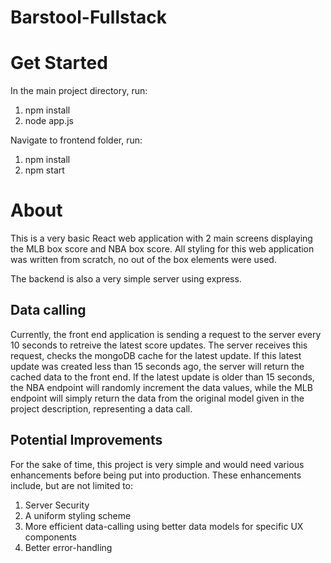 # Barstool-Fullstack
# Get Started
In the main project directory, run:
1. npm install
2. node app.js

Navigate to frontend folder, run:
1. npm install
2. npm start

# About
This is a very basic React web application with 2 main screens displaying the MLB box score and NBA box score. All styling for this web application was written from scratch, no out of the box elements were used.

The backend is also a very simple server using express.

## Data calling
Currently, the front end application is sending a request to the server every 10 seconds to retreive the latest score updates. The server receives this request, checks the mongoDB cache for the latest update. If this latest update was created less than 15 seconds ago, the server will return the cached data to the front end. If the latest update is older than 15 seconds, the NBA endpoint will randomly increment the data values, while the MLB endpoint will simply return the data from the original model given in the project description, representing a data call.

## Potential Improvements
For the sake of time, this project is very simple and would need various enhancements before being put into production. These enhancements include, but are not limited to:
1. Server Security
2. A uniform styling scheme
3. More efficient data-calling using better data models for specific UX components
4. Better error-handling
